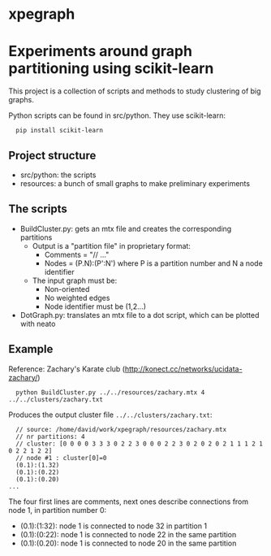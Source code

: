 # xpegraph
Experiments around graph partitioning using scikit-learn
========================================================

This project is a collection of scripts and methods to study clustering of big graphs.

Python scripts can be found in src/python. They use scikit-learn:
```
  pip install scikit-learn
```

Project structure
-----------------

  * src/python: the scripts
  * resources: a bunch of small graphs to make preliminary experiments

The scripts
-----------

  * BuildCluster.py: gets an mtx file and creates the corresponding partitions
    * Output is a "partition file" in proprietary format:
      * Comments = "// ..."
      * Nodes = (P.N):(P':N') where P is a partition number and N a node identifier
    * The input graph must be:
      * Non-oriented
      * No weighted edges
      * Node identifier must be (1,2...)
  * DotGraph.py: translates an mtx file to a dot script, which can be plotted with neato

Example
-------
Reference: Zachary's Karate club (http://konect.cc/networks/ucidata-zachary/)

```
  python BuildCluster.py ../../resources/zachary.mtx 4 ../../clusters/zachary.txt
```

Produces the output cluster file `../../clusters/zachary.txt`:
```
  // source: /home/david/work/xpegraph/resources/zachary.mtx
  // nr partitions: 4
  // cluster: [0 0 0 0 3 3 3 0 2 2 3 0 0 0 2 2 3 0 2 0 2 0 2 1 1 1 2 1 0 2 2 1 2 2]
  // node #1 : cluster[0]=0
  (0.1):(1.32)
  (0.1):(0.22)
  (0.1):(0.20)
...
```

The four first lines are comments, next ones describe connections from node 1, in partition number 0:
  * (0.1):(1:32): node 1 is connected to node 32 in partition 1
  * (0.1):(0:22): node 1 is connected to node 22 in the same partition
  * (0.1):(0.20): node 1 is connected to node 20 in the same partition


